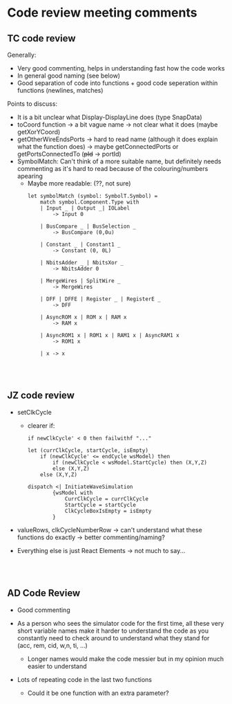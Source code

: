 # Code review meeting comments

## TC code review

Generally:
- Very good commenting, helps in understanding fast how the code works
- In general good naming (see below)
- Good separation of code into functions + good code seperation within functions (newlines, matches)

Points to discuss:

- It is a bit unclear what Display-DisplayLine does (type SnapData)
- toCoord function -> a bit vague name -> not clear what it does (maybe getXorYCoord)
- getOtherWireEndsPorts -> hard to read name (although it does explain what the function does) -> maybe getConnectedPorts or getPortsConnectedTo (~~pId~~ -> portId)  
- SymbolMatch: Can't think of a more suitable name, but definitely needs commenting as it's hard to read because of the colouring/numbers apearing
  - Maybe more readable: (??, not sure)
    ```
    let symbolMatch (symbol: SymbolT.Symbol) =
        match symbol.Component.Type with
        | Input _ | Output _| IOLabel 
            -> Input 0
        
        | BusCompare _ | BusSelection _ 
            -> BusCompare (0,0u)
        
        | Constant _ | Constant1 _ 
            -> Constant (0, 0L)
        
        | NbitsAdder _ | NbitsXor _ 
            -> NbitsAdder 0
        
        | MergeWires | SplitWire _ 
            -> MergeWires
        
        | DFF | DFFE | Register _ | RegisterE _ 
            -> DFF
        
        | AsyncROM x | ROM x | RAM x 
            -> RAM x 
        
        | AsyncROM1 x | ROM1 x | RAM1 x | AsyncRAM1 x 
            -> ROM1 x
        
        | x -> x
    ```

<br><br>

## JZ code review

- setClkCycle
  - clearer if:
    ```
    if newClkCycle' < 0 then failwithf "..."

    let (currClkCycle, startCycle, isEmpty)
        if (newClkCycle' <= endCycle wsModel) then
            if (newClkCycle < wsModel.StartCycle) then (X,Y,Z)
            else (X,Y,Z)
        else (X,Y,Z)

    dispatch <| InitiateWaveSimulation
            {wsModel with
                CurrClkCycle = currClkCycle
                StartCycle = startCycle
                ClkCycleBoxIsEmpty = isEmpty
            }

    ```

- valueRows, clkCycleNumberRow -> can't understand what these functions do exactly -> better commenting/naming?
- Everything else is just React Elements -> not much to say...

<br><br>

## AD Code Review 

- Good commenting
- As a person who sees the simulator code for the first time, all these very short variable names make it harder to understand the code as you constantly need to check around to understand what they stand for (acc, rem, cid, w,n, ti, ...)
  - Longer names would make the code messier but in my opinion much easier to understand

- Lots of repeating code in the last two functions
  - Could it be one function with an extra parameter?
